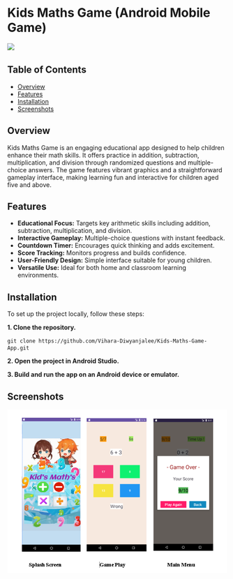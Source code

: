 # Kids Maths Game (Android Mobile Game)

<p><a href="https://github.com/Vihara-Diwyanjalee"><img src="https://skillicons.dev/icons?i=kotlin,androidstudio,git,github" width=200></a></p>

## Table of Contents

- [Overview](#overview)
- [Features](#features)
- [Installation](#installation)
- [Screenshots](#screenshots)

## Overview

Kids Maths Game is an engaging educational app designed to help children enhance their math skills. It offers practice in addition, subtraction, multiplication, and division through randomized questions and multiple-choice answers. The game features vibrant graphics and a straightforward gameplay interface, making learning fun and interactive for children aged five and above.

## Features

- **Educational Focus:** Targets key arithmetic skills including addition, subtraction, multiplication, and division.
- **Interactive Gameplay:** Multiple-choice questions with instant feedback.
- **Countdown Timer:** Encourages quick thinking and adds excitement.
- **Score Tracking:** Monitors progress and builds confidence.
- **User-Friendly Design:** Simple interface suitable for young children.
- **Versatile Use:** Ideal for both home and classroom learning environments.

## Installation

To set up the project locally, follow these steps:

**1. Clone the repository.**

```
git clone https://github.com/Vihara-Diwyanjalee/Kids-Maths-Game-App.git
```

**2. Open the project in Android Studio.**

**3. Build and run the app on an Android device or emulator.**

## Screenshots

<img src="https://github.com/Vihara-Diwyanjalee/Kids-Maths-Game-App/blob/main/app/src/main/res/drawable/sceenshots.png" alt="KidsMathsGame-Screenshots">
